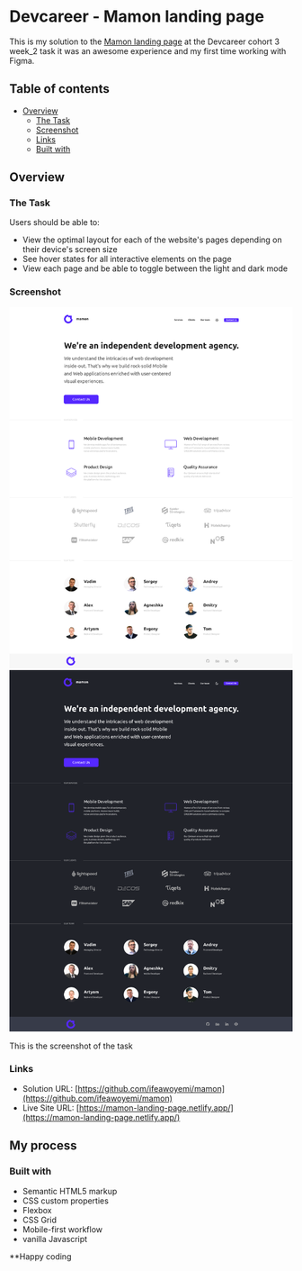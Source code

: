 # Devcareer - Mamon landing page

This is my solution to the [Mamon landing page](https://www.figma.com/file/cdtibukMGySKC04N4nHu4v/mamon.pro-(Copy)-(Copy)?node-id=74677%3A8) at the Devcareer cohort 3 week_2 task it was an awesome experience and my first time working with Figma.

## Table of contents

- [Overview](#overview)
  - [The Task](#the-challenge)
  - [Screenshot](#screenshot)
  - [Links](#links)
  - [Built with](#built-with)

## Overview

### The Task
Users should be able to:

- View the optimal layout for each of the website's pages depending on their device's screen size
- See hover states for all interactive elements on the page
- View each page and be able to toggle between the light and dark mode

### Screenshot

![light-mode](./design/home-1.png)
![dark-mode](./design/home.png)



This is the screenshot of the task

### Links

- Solution URL: [https://github.com/ifeawoyemi/mamon](https://github.com/ifeawoyemi/mamon)
- Live Site URL: [https://mamon-landing-page.netlify.app/](https://mamon-landing-page.netlify.app/)

## My process

### Built with

- Semantic HTML5 markup
- CSS custom properties
- Flexbox
- CSS Grid
- Mobile-first workflow
- vanilla Javascript

**Happy coding
